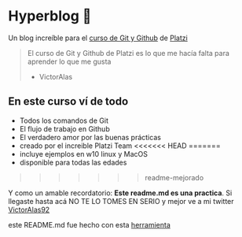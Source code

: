 # Hyperblog 💚
Un blog increíble para el [curso de Git y Github](https://platzi.com/cursos/git-github/) de [Platzi](https://platzi.com/Platzi)
> El curso de Git y Github de Platzi es lo que me hacía falta para aprender lo que me gusta
> - VictorAlas

## En este curso ví de todo
* Todos los comandos de Git
* El flujo de trabajo en Github
* El verdadero amor por las buenas prácticas
* creado por el increible Platzi Team
<<<<<<< HEAD
=======
* incluye ejemplos en w10 linux y MacOS
* disponible para todas las edades
>>>>>>> readme-mejorado

Y como un amable recordatorio: **Este readme.md es una practica**.  Si llegaste hasta acá NO TE LO TOMES EN SERIO y mejor ve a mi twitter [VictorAlas92](https://twitter.com/VictorAlas92)

este README.md fue hecho con esta [herramienta](https://pandao.github.io/editor.md/en.html)